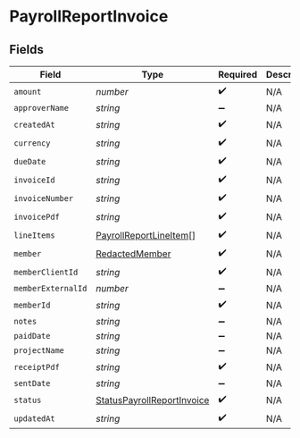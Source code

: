 # PayrollReportInvoice


## Fields

| Field                                                                           | Type                                                                            | Required                                                                        | Description                                                                     |
| ------------------------------------------------------------------------------- | ------------------------------------------------------------------------------- | ------------------------------------------------------------------------------- | ------------------------------------------------------------------------------- |
| `amount`                                                                        | *number*                                                                        | :heavy_check_mark:                                                              | N/A                                                                             |
| `approverName`                                                                  | *string*                                                                        | :heavy_minus_sign:                                                              | N/A                                                                             |
| `createdAt`                                                                     | *string*                                                                        | :heavy_check_mark:                                                              | N/A                                                                             |
| `currency`                                                                      | *string*                                                                        | :heavy_check_mark:                                                              | N/A                                                                             |
| `dueDate`                                                                       | *string*                                                                        | :heavy_check_mark:                                                              | N/A                                                                             |
| `invoiceId`                                                                     | *string*                                                                        | :heavy_check_mark:                                                              | N/A                                                                             |
| `invoiceNumber`                                                                 | *string*                                                                        | :heavy_check_mark:                                                              | N/A                                                                             |
| `invoicePdf`                                                                    | *string*                                                                        | :heavy_check_mark:                                                              | N/A                                                                             |
| `lineItems`                                                                     | [PayrollReportLineItem](../../models/shared/payrollreportlineitem.md)[]         | :heavy_check_mark:                                                              | N/A                                                                             |
| `member`                                                                        | [RedactedMember](../../models/shared/redactedmember.md)                         | :heavy_check_mark:                                                              | N/A                                                                             |
| `memberClientId`                                                                | *string*                                                                        | :heavy_check_mark:                                                              | N/A                                                                             |
| `memberExternalId`                                                              | *number*                                                                        | :heavy_minus_sign:                                                              | N/A                                                                             |
| `memberId`                                                                      | *string*                                                                        | :heavy_check_mark:                                                              | N/A                                                                             |
| `notes`                                                                         | *string*                                                                        | :heavy_minus_sign:                                                              | N/A                                                                             |
| `paidDate`                                                                      | *string*                                                                        | :heavy_minus_sign:                                                              | N/A                                                                             |
| `projectName`                                                                   | *string*                                                                        | :heavy_minus_sign:                                                              | N/A                                                                             |
| `receiptPdf`                                                                    | *string*                                                                        | :heavy_check_mark:                                                              | N/A                                                                             |
| `sentDate`                                                                      | *string*                                                                        | :heavy_minus_sign:                                                              | N/A                                                                             |
| `status`                                                                        | [StatusPayrollReportInvoice](../../models/shared/statuspayrollreportinvoice.md) | :heavy_check_mark:                                                              | N/A                                                                             |
| `updatedAt`                                                                     | *string*                                                                        | :heavy_check_mark:                                                              | N/A                                                                             |
